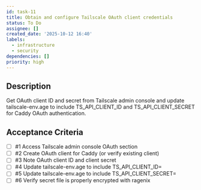 ```yaml
---
id: task-11
title: Obtain and configure Tailscale OAuth client credentials
status: To Do
assignee: []
created_date: '2025-10-12 16:40'
labels:
  - infrastructure
  - security
dependencies: []
priority: high
---
```


## Description

<!-- SECTION:DESCRIPTION:BEGIN -->
Get OAuth client ID and secret from Tailscale admin console and update tailscale-env.age to include TS_API_CLIENT_ID and TS_API_CLIENT_SECRET for Caddy OAuth authentication.
<!-- SECTION:DESCRIPTION:END -->

## Acceptance Criteria
<!-- AC:BEGIN -->
- [ ] #1 Access Tailscale admin console OAuth section
- [ ] #2 Create OAuth client for Caddy (or verify existing client)
- [ ] #3 Note OAuth client ID and client secret
- [ ] #4 Update tailscale-env.age to include TS_API_CLIENT_ID=<client-id>
- [ ] #5 Update tailscale-env.age to include TS_API_CLIENT_SECRET=<secret>
- [ ] #6 Verify secret file is properly encrypted with ragenix
<!-- AC:END -->
